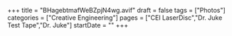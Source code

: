 +++
title = "BHagebtmafWeBZpjN4wg.avif"
draft = false
tags = ["Photos"]
categories = ["Creative Engineering"]
pages = ["CEI LaserDisc","Dr. Juke Test Tape","Dr. Juke"]
startDate = ""
+++
